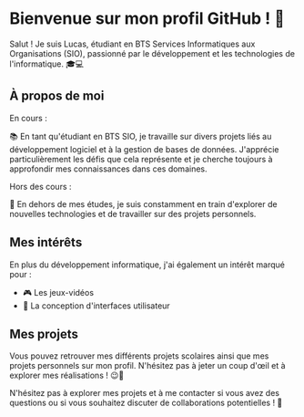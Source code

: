 # Bienvenue sur mon profil GitHub ! 👋

Salut ! Je suis Lucas, étudiant en BTS Services Informatiques aux Organisations (SIO), passionné par le développement et les technologies de l'informatique. 🎓💻

## À propos de moi

En cours :

📚 En tant qu'étudiant en BTS SIO, je travaille sur divers projets liés au développement logiciel et à la gestion de bases de données. J'apprécie particulièrement les défis que cela représente et je cherche toujours à approfondir mes connaissances dans ces domaines.

Hors des cours :

🌟 En dehors de mes études, je suis constamment en train d'explorer de nouvelles technologies et de travailler sur des projets personnels.

## Mes intérêts

En plus du développement informatique, j'ai également un intérêt marqué pour :

- 🎮 Les jeux-vidéos
- 🎨 La conception d'interfaces utilisateur

## Mes projets

Vous pouvez retrouver mes différents projets scolaires ainsi que mes projets personnels sur mon profil. N'hésitez pas à jeter un coup d'œil et à explorer mes réalisations ! 😉🚀

N'hésitez pas à explorer mes projets et à me contacter si vous avez des questions ou si vous souhaitez discuter de collaborations potentielles ! 🚀
